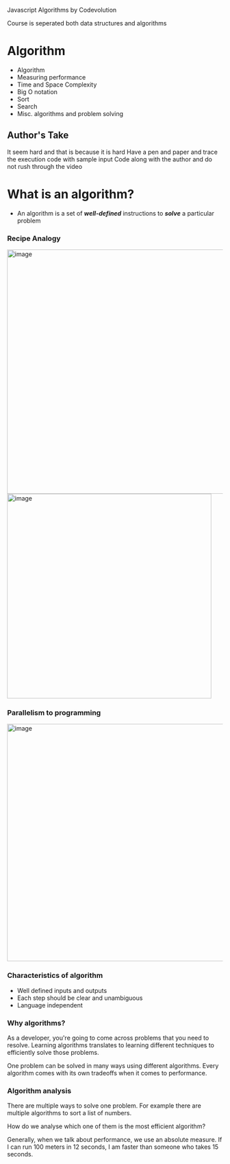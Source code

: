 Javascript Algorithms by Codevolution

Course is seperated both data structures and algorithms

# Algorithm

- Algorithm
- Measuring performance
- Time and Space Complexity
- Big O notation
- Sort
- Search
- Misc. algorithms and problem solving

## Author's Take
It seem hard and that is because it is hard
Have a pen and paper and trace the execution code with sample input
Code along with the author and do not rush through the video

# What is an algorithm?

- An algorithm is a set of ***well-defined*** instructions to ***solve*** a particular problem

### Recipe Analogy

<img width="569" alt="image" src="https://github.com/jdbbdj/eevee/assets/75722677/ef0f56e3-acbb-4f96-afb9-e4f4f31e6efe">

<img width="477" alt="image" src="https://github.com/jdbbdj/eevee/assets/75722677/9b43797e-a060-4552-9a50-2c54fd2c83b2">

### Parallelism to programming
<img width="553" alt="image" src="https://github.com/jdbbdj/eevee/assets/75722677/97b30aca-f8ef-4568-aa88-6254fd1f2b6b">

### Characteristics of algorithm
- Well defined inputs and outputs
- Each step should be clear and unambiguous
- Language independent

### Why algorithms?

As a developer, you're going to come across problems that you need to resolve. Learning algorithms translates to learning different techniques to efficiently solve those problems.

One problem can be solved in many ways using different algorithms. Every algorithm comes with its own tradeoffs when it comes to performance.

### Algorithm analysis

There are multiple ways to solve one problem. For example there are multiple algorithms to sort a list of numbers.

How do we analyse which one of them is the most efficient algorithm?

Generally, when we talk about performance, we use an absolute measure.
If I can run 100 meters in 12 seconds, I am faster than someone who takes 15 seconds.







